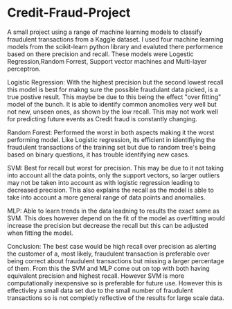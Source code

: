 # Credit-Fraud-Project
A small project using a range of machine learning models to classify fraudulent transactions from a Kaggle dataset. I used four machine learning models from the scikit-learn python library and evaluted there performence based on there precision and recall. These models were Logestic Regression,Random Forrest, Support vector machines and Multi-layer perceptron.

Logistic Regression: With the highest precision but the second lowest recall this model is best for makng sure the possible fraudulant data picked, is a true postive result. This maybe be due to this being the effect "over fitting" model of the bunch. It is able to identify common anomolies very well but not new, unseen ones, as shown by the low recall. This may not work well for predicting future events as Credit fraud is constantly changing.

Random Forest: Performed the worst in both aspects making it the worst performing model. Like Logistic regression, its efficient in identifiying the fraudulent transactions of the training set but due to random tree's being based on binary questions, it has trouble identifying new cases.

SVM: Best for recall but worst for precision. This may be due to it not taking into account all the data points, only the support vectors, so larger outliers may not be taken into account as with logistic regression leading to decreased precision. This also explains the recall as the model is able to take into account a more general range of data points and anomalies.

MLP: Able to learn trends in the data leadning to results the exact same as SVM. This does however depend on the fit of the model as overfitting would increase the precision but decrease the recall but this can be adjusted when fitting the model.

Conclusion: The best case would be high recall over precision as alerting the customer of a, most likely, fraudulent transaction is preferable over being correct about fraudulent transactions but missing a larger percentage of them. From this the SVM and MLP come out on top with both having equivalent precision and highest recall. However SVM is more computationally inexpensive so is preferable for future use. However this is effectivley a small data set due to the small number of fraudulent transactions so is not completly reflective of the results for large scale data.

